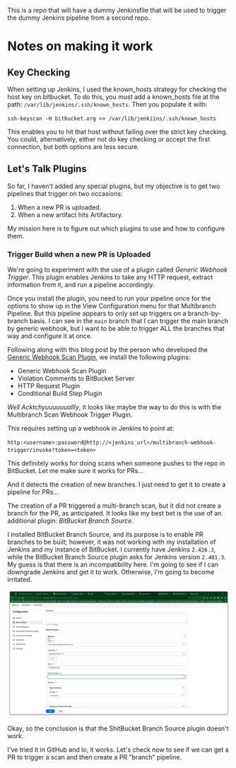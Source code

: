 This is a repo that will have a dummy Jenkinsfile that will be used to trigger the dummy Jenkins pipeline from a second repo.

# Notes on making it work

## Key Checking

When setting up Jenkins, I used the known_hosts strategy for checking the host key on bitbucket. To do this, you must add a known_hosts file at the
path: `/var/lib/jenkins/.ssh/known_hosts`. Then you populate it with:

`ssh-keyscan -H bitbucket.org >> /var/lib/jenkiins/.ssh/known_hosts`

This enables you to hit that host without failing over the strict key checking. You could, alternatively, either not do key
checking or accept the first connection, but both options are less secure.


## Let's Talk Plugins

So far, I haven't added any special plugins, but my objective is to get two pipelines that trigger on two occasions:

1. When a new PR is uploaded.
2. When a new artifact hits Artifactory. 

My mission here is to figure out which plugins to use and how to configure them.

### Trigger Build when a new PR is Uploaded

We're going to experiment with the use of a plugin called _Generic Webhook Trigger_. This plugin enables Jenkins to take
any HTTP request, extract information from it, and run a pipeline accordingly.

Once you install the plugin, you need to run your pipeline once for the options to show up in the View Configuration
menu for that Multibranch Pipeline. But this pipeline appears to only set up triggers on a branch-by-branch basis. I can
see in the `main` branch that I can trigger the main branch by generic webhook, but I want to be able to trigger ALL the
branches that way and configure it at once. 

Following along with this blog post by the person who developed the [Generic Webhook Scan Plugin](http://bjurr.se/continuous-integration-with-gitlab-and-jenkins/),
we install the following plugins:

- Generic Webhook Scan Plugin
- Violation Comments to BitBucket Server
- HTTP Request Plugin
- Conditional Build Step Plugin

_Well Acktchyuuuuuuallly_, it looks like maybe the way to do this is with the Multibranch Scan Webhook Trigger Plugin.

This requires setting up a webhook in Jenkins to point at:

`http:<username>:password@http://<jenkins_url>/multibranch-webhook-trigger/invoke?token=<token>`

This definitely works for doing scans when someone pushes to the repo in BitBucket. Let me make sure it works for PRs...

And it detects the creation of new branches. I just need to get it to create a pipeline for PRs...

The creation of a PR triggered a multi-branch scan, but it did not create a branch for the PR, as anticipated. It looks
like my best bet is the use of an additional plugin: _BitBucket Branch Source_.

I installed BitBucket Branch Source, and its purpose is to enable PR branches to be built; however, it was not working
with my installation of Jenkins and my instance of BitBucket. I currently have Jenkins `2.426.3`, while the BitBucket
Branch Source plugin asks for Jenkins version `2.401.3`. My guess is that there is an incompatibility here. I'm going
to see if I can downgrade Jenkins and get it to work. Otherwise, I'm going to become irritated. 

![repository-name-problem](images/repository-name-will-not-populate.png)

Okay, so the conclusion is that the ShitBucket Branch Source plugin doesn't work. 

I've tried it in GitHub and lo, it works. Let's check now to see if we can get a PR to trigger a scan and then create a
PR "branch" pipeline. 